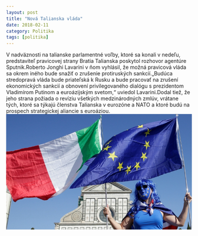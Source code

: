 ```yaml
---
layout: post
title: "Nová Talianska vláda"
date: 2018-02-11
category: Politika
tags: [politika]
---
```




V nadväznosti na talianske parlamentné voľby, ktoré sa konali v nedeľu, predstaviteľ pravicovej strany Bratia Talianska poskytol rozhovor agentúre Sputnik.Roberto Jonghi Lavarini v ňom vyhlásil, že možná pravicová vláda sa okrem iného bude snažiť o zrušenie protiruských sankcií.„Budúca stredopravá vláda bude priateľská k Rusku a bude pracovať na zrušení ekonomických sankcií a obnovení privilegovaného dialógu s prezidentom Vladimírom Putinom a euroázijským svetom,“ uviedol Lavarini.Dodal tiež, že jeho strana požiada o revíziu všetkých medzinárodných zmlúv, vrátane tých, ktoré sa týkajú členstva Talianska v eurozóne a NATO a ktoré budú na prospech strategickej aliancie s euroáziou.
<img src="/images/italy.jpg">